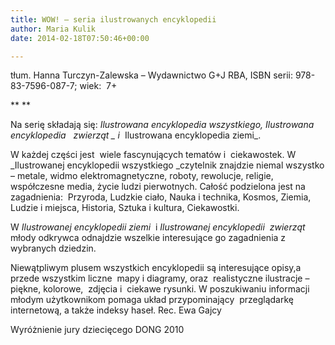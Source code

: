 ```yaml
---
title: WOW! – seria ilustrowanych encyklopedii
author: Maria Kulik
date: 2014-02-18T07:50:46+00:00

---
```

tłum. Hanna Turczyn-Zalewska &#8211; Wydawnictwo G+J RBA, ISBN serii: 978-83-7596-087-7; wiek:  7+

** **

Na serię składają się: _Ilustrowana encyklopedia wszystkiego, Ilustrowana encyklopedia   zwierząt _ i_  Ilustrowana encyklopedia ziemi_.

W każdej części jest  wiele fascynujących tematów i  ciekawostek. W  _Ilustrowanej encyklopedii wszystkiego _czytelnik znajdzie niemal wszystko &#8211; metale, widmo elektromagnetyczne, roboty, rewolucje, religie, współczesne media, życie ludzi pierwotnych. Całość podzielona jest na zagadnienia:  Przyroda, Ludzkie ciało, Nauka i technika, Kosmos, Ziemia, Ludzie i miejsca, Historia, Sztuka i kultura, Ciekawostki.

W _Ilustrowanej encyklopedii ziemi_  i _Ilustrowanej encyklopedii  zwierząt_  młody odkrywca odnajdzie wszelkie interesujące go zagadnienia z wybranych dziedzin.

Niewątpliwym plusem wszystkich encyklopedii są interesujące opisy,a przede wszystkim liczne  mapy i diagramy, oraz  realistyczne ilustracje &#8211; piękne, kolorowe,  zdjęcia i  ciekawe rysunki. W poszukiwaniu informacji młodym użytkownikom pomaga układ przypominający  przeglądarkę internetową, a także indeksy haseł. Rec. Ewa Gajcy

Wyróżnienie jury dziecięcego DONG 2010
